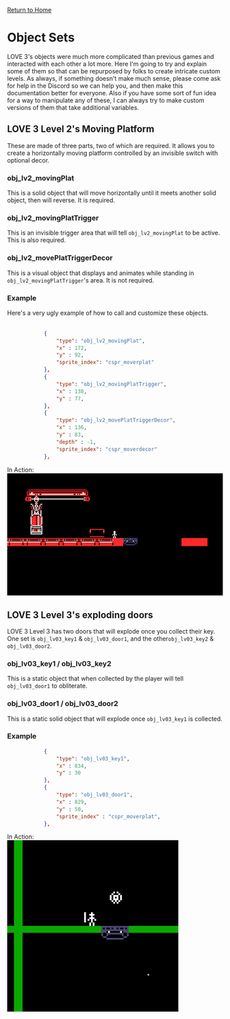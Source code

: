 [Return to Home](README.md)
# Object Sets
LOVE 3's objects were much more complicated than previous games and interacted with each other a lot more. Here I'm going to try and explain some of them so that can be repurposed by folks to create intricate custom levels. As always, if something doesn't make much sense, please come ask for help in the Discord so we can help you, and then make this documentation better for everyone. Also if you have some sort of fun idea for a way to manipulate any of these, I can always try to make custom versions of them that take additional variables.

## LOVE 3 Level 2's Moving Platform
These are made of three parts, two of which are required. It allows you to create a horizontally moving platform controlled by an invisible switch with optional decor.

### obj_lv2_movingPlat
This is a solid object that will move horizontally until it meets another solid object, then will reverse. It is required.

### obj_lv2_movingPlatTrigger
This is an invisible trigger area that will tell `obj_lv2_movingPlat` to be active. This is also required.

### obj_lv2_movePlatTriggerDecor
This is a visual object that displays and animates while standing in `obj_lv2_movingPlatTrigger`'s area. It is not required.

### Example
Here's a very ugly example of how to call and customize these objects.
```json

            {
                "type": "obj_lv2_movingPlat",
                "x" : 172,
                "y" : 92,
                "sprite_index": "cspr_moverplat"
            },
            {
                "type": "obj_lv2_movingPlatTrigger",
                "x" : 138,
                "y" : 77,
            },
			{
                "type": "obj_lv2_movePlatTriggerDecor",
                "x" : 136,
                "y" : 83,
                "depth" : -1,
                "sprite_index": "cspr_moverdecor"
            },
```
In Action:<br>
<img src="images/lv2movingplatexample.gif">

## LOVE 3 Level 3's exploding doors
LOVE 3 Level 3 has two doors that will explode once you collect their key. One set is `obj_lv03_key1` & `obj_lv03_door1`, and the other`obj_lv03_key2` & `obj_lv03_door2`.

### obj_lv03_key1 / obj_lv03_key2
This is a static object that when collected by the player will tell `obj_lv03_door1` to obliterate.

### obj_lv03_door1 / obj_lv03_door2
This is a static solid object that will explode once `obj_lv03_key1` is collected.

### Example
```json
			{
				"type": "obj_lv03_key1",
				"x" : 834,
				"y" : 30
			},
			{
				"type": "obj_lv03_door1",
				"x" : 829,
				"y" : 50,
				"sprite_index" : "cspr_moverplat",
			},
```
In Action:<br>
<img src="images/lv3explodingdoor.gif">

